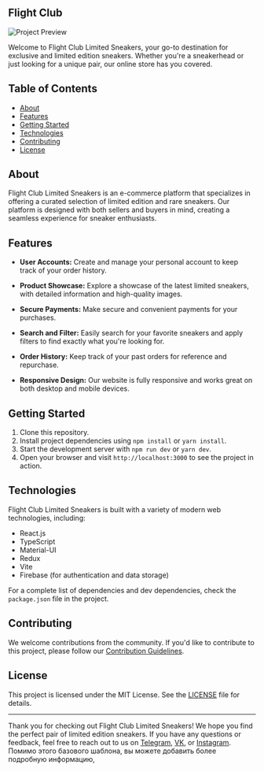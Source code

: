 ## Flight Club

![Project Preview](https://your-image-url.com)

Welcome to Flight Club Limited Sneakers, your go-to destination for exclusive and limited edition sneakers. Whether you're a sneakerhead or just looking for a unique pair, our online store has you covered.

## Table of Contents

- [About](#about)
- [Features](#features)
- [Getting Started](#getting-started)
- [Technologies](#technologies)
- [Contributing](#contributing)
- [License](#license)

## About

Flight Club Limited Sneakers is an e-commerce platform that specializes in offering a curated selection of limited edition and rare sneakers. Our platform is designed with both sellers and buyers in mind, creating a seamless experience for sneaker enthusiasts.

## Features

- **User Accounts:** Create and manage your personal account to keep track of your order history.

- **Product Showcase:** Explore a showcase of the latest limited sneakers, with detailed information and high-quality images.

- **Secure Payments:** Make secure and convenient payments for your purchases.

- **Search and Filter:** Easily search for your favorite sneakers and apply filters to find exactly what you're looking for.

- **Order History:** Keep track of your past orders for reference and repurchase.

- **Responsive Design:** Our website is fully responsive and works great on both desktop and mobile devices.

## Getting Started

1. Clone this repository.
2. Install project dependencies using `npm install` or `yarn install`.
3. Start the development server with `npm run dev` or `yarn dev`.
4. Open your browser and visit `http://localhost:3000` to see the project in action.

## Technologies

Flight Club Limited Sneakers is built with a variety of modern web technologies, including:

- React.js
- TypeScript
- Material-UI
- Redux
- Vite
- Firebase (for authentication and data storage)

For a complete list of dependencies and dev dependencies, check the `package.json` file in the project.

## Contributing

We welcome contributions from the community. If you'd like to contribute to this project, please follow our [Contribution Guidelines](CONTRIBUTING.md).

## License

This project is licensed under the MIT License. See the [LICENSE](LICENSE) file for details.

---

Thank you for checking out Flight Club Limited Sneakers! We hope you find the perfect pair of limited edition sneakers. If you have any questions or feedback, feel free to reach out to us on [Telegram](https://t.me/pschPvl), [VK](https://vk.com/pashaye), or [Instagram](https://instagram.com/pschpvl).
Помимо этого базового шаблона, вы можете добавить более подробную информацию, 
